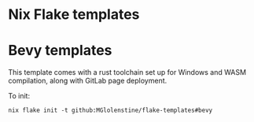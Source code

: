 # Nix Flake templates

# Bevy templates
This template comes with a rust toolchain set up for Windows and WASM compilation, along with GitLab page deployment.

To init:
```
nix flake init -t github:MGlolenstine/flake-templates#bevy
```
